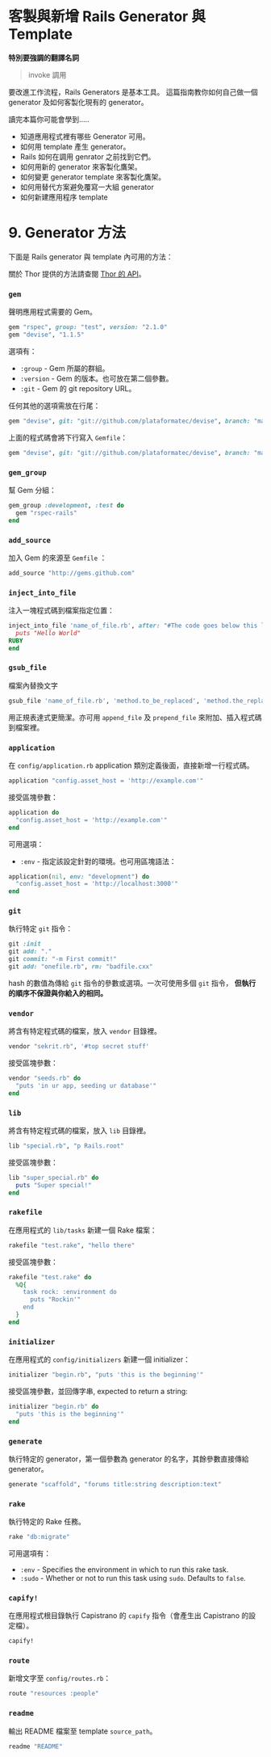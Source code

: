 # 客製與新增 Rails Generator 與 Template

__特別要強調的翻譯名詞__

> invoke 調用

要改進工作流程，Rails Generators 是基本工具。
這篇指南教你如何自己做一個 generator 及如何客製化現有的 generator。

讀完本篇你可能會學到.....

* 知道應用程式裡有哪些 Generator 可用。
* 如何用 template 產生 generator。
* Rails 如何在調用 genrator 之前找到它們。
* 如何用新的 generator 來客製化鷹架。
* 如何變更 generator template 來客製化鷹架。
* 如何用替代方案避免覆寫一大組 generator
* 如何新建應用程序 template

# 9. Generator 方法

下面是 Rails generator 與 template 內可用的方法：

關於 Thor 提供的方法請查閱 [Thor 的 API](http://rdoc.info/github/wycats/thor/master/Thor/Actions.html)。

### `gem`

聲明應用程式需要的 Gem。

```ruby
gem "rspec", group: "test", version: "2.1.0"
gem "devise", "1.1.5"
```

選項有：

* `:group` - Gem 所屬的群組。
* `:version` - Gem 的版本。也可放在第二個參數。
* `:git` - Gem 的 git repository URL。

任何其他的選項需放在行尾：

```ruby
gem "devise", git: "git://github.com/plataformatec/devise", branch: "master"
```

上面的程式碼會將下行寫入 `Gemfile`：

```ruby
gem "devise", git: "git://github.com/plataformatec/devise", branch: "master"
```

### `gem_group`

幫 Gem 分組：

```ruby
gem_group :development, :test do
  gem "rspec-rails"
end
```

### `add_source`

加入 Gem 的來源至 `Gemfile` ：

```ruby
add_source "http://gems.github.com"
```

### `inject_into_file`

注入一塊程式碼到檔案指定位置：

```ruby
inject_into_file 'name_of_file.rb', after: "#The code goes below this line. Don't forget the Line break at the end\n" do <<-'RUBY'
  puts "Hello World"
RUBY
end
```

### `gsub_file`

檔案內替換文字

```ruby
gsub_file 'name_of_file.rb', 'method.to_be_replaced', 'method.the_replacing_code'
```

用正規表達式更簡潔。亦可用 `append_file` 及 `prepend_file` 來附加、插入程式碼到檔案裡。

### `application`

在 `config/application.rb` application 類別定義後面，直接新增一行程式碼。

```ruby
application "config.asset_host = 'http://example.com'"
```

接受區塊參數：

```ruby
application do
  "config.asset_host = 'http://example.com'"
end
```

可用選項：

* `:env` - 指定該設定針對的環境。也可用區塊語法：

```ruby
application(nil, env: "development") do
  "config.asset_host = 'http://localhost:3000'"
end
```

### `git`

執行特定 `git` 指令：

```ruby
git :init
git add: "."
git commit: "-m First commit!"
git add: "onefile.rb", rm: "badfile.cxx"
```

hash 的數值為傳給 `git` 指令的參數或選項。一次可使用多個 `git` 指令， __但執行的順序不保證與你給入的相同。__

### `vendor`

將含有特定程式碼的檔案，放入 `vendor` 目錄裡。

```ruby
vendor "sekrit.rb", '#top secret stuff'
```

接受區塊參數：

```ruby
vendor "seeds.rb" do
  "puts 'in ur app, seeding ur database'"
end
```

### `lib`

將含有特定程式碼的檔案，放入 `lib` 目錄裡。

```ruby
lib "special.rb", "p Rails.root"
```

接受區塊參數：

```ruby
lib "super_special.rb" do
  puts "Super special!"
end
```

### `rakefile`


在應用程式的 `lib/tasks` 新建一個 Rake 檔案：

```ruby
rakefile "test.rake", "hello there"
```

接受區塊參數：

```ruby
rakefile "test.rake" do
  %Q{
    task rock: :environment do
      puts "Rockin'"
    end
  }
end
```

### `initializer`

在應用程式的 `config/initializers` 新建一個 initializer：

```ruby
initializer "begin.rb", "puts 'this is the beginning'"
```

接受區塊參數，並回傳字串, expected to return a string:

```ruby
initializer "begin.rb" do
  "puts 'this is the beginning'"
end
```

### `generate`

執行特定的 generator，第一個參數為 generator 的名字，其餘參數直接傳給 generator。

```ruby
generate "scaffold", "forums title:string description:text"
```


### `rake`

執行特定的 Rake 任務。

```ruby
rake "db:migrate"
```

可用選項有：

* `:env` - Specifies the environment in which to run this rake task.
* `:sudo` - Whether or not to run this task using `sudo`. Defaults to `false`.

### `capify!`

在應用程式根目錄執行 Capistrano 的 `capify` 指令（會產生出 Capistrano 的設定檔）。

```ruby
capify!
```

### `route`

新增文字至 `config/routes.rb`：

```ruby
route "resources :people"
```

### `readme`

輸出 README 檔案至 template `source_path`。

```ruby
readme "README"
```
